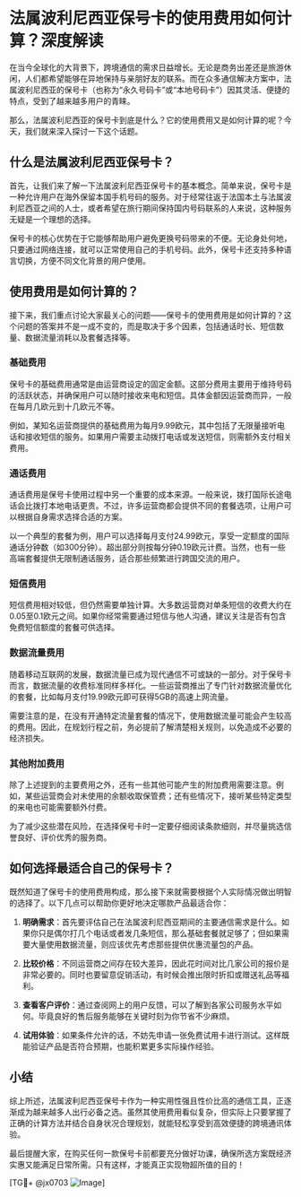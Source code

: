 # 法属波利尼西亚保号卡的使用费用如何计算？深度解读

在当今全球化的大背景下，跨境通信的需求日益增长。无论是商务出差还是旅游休闲，人们都希望能够在异地保持与亲朋好友的联系。而在众多通信解决方案中，法属波利尼西亚的保号卡（也称为“永久号码卡”或“本地号码卡”）因其灵活、便捷的特点，受到了越来越多用户的青睐。

那么，法属波利尼西亚的保号卡到底是什么？它的使用费用又是如何计算的呢？今天，我们就来深入探讨一下这个话题。

## 什么是法属波利尼西亚保号卡？

首先，让我们来了解一下法属波利尼西亚保号卡的基本概念。简单来说，保号卡是一种允许用户在海外保留本国手机号码的服务。对于经常往返于法国本土与法属波利尼西亚之间的人士，或者希望在旅行期间保持国内号码联系的人来说，这种服务无疑是一个理想的选择。

保号卡的核心优势在于它能够帮助用户避免更换号码带来的不便。无论身处何地，只要通过网络连接，就可以正常使用自己的手机号码。此外，保号卡还支持多种语言切换，方便不同文化背景的用户使用。

## 使用费用是如何计算的？

接下来，我们重点讨论大家最关心的问题——保号卡的使用费用是如何计算的？这个问题的答案并不是一成不变的，而是取决于多个因素，包括通话时长、短信数量、数据流量消耗以及套餐选择等。

### 基础费用

保号卡的基础费用通常是由运营商设定的固定金额。这部分费用主要用于维持号码的活跃状态，并确保用户可以随时接收来电和短信。具体金额因运营商而异，一般在每月几欧元到十几欧元不等。

例如，某知名运营商提供的基础费用为每月9.99欧元，其中包括了无限量接听电话和接收短信的服务。如果用户需要主动拨打电话或发送短信，则需额外支付相关费用。

### 通话费用

通话费用是保号卡使用过程中另一个重要的成本来源。一般来说，拨打国际长途电话会比拨打本地电话更贵。不过，许多运营商都会提供不同的套餐选项，让用户可以根据自身需求选择合适的方案。

以一个典型的套餐为例，用户可以选择每月支付24.99欧元，享受一定额度的国际通话分钟数（如300分钟）。超出部分则按每分钟0.19欧元计费。当然，也有一些高端套餐提供无限制通话服务，适合那些频繁进行跨国交流的用户。

### 短信费用

短信费用相对较低，但仍然需要单独计算。大多数运营商对单条短信的收费大约在0.05至0.1欧元之间。如果你经常需要通过短信与他人沟通，建议关注是否有包含免费短信额度的套餐可供选择。

### 数据流量费用

随着移动互联网的发展，数据流量已成为现代通信不可或缺的一部分。对于保号卡而言，数据流量的收费标准同样多样化。一些运营商推出了专门针对数据流量优化的套餐，比如每月支付19.99欧元即可获得5GB的高速上网流量。

需要注意的是，在没有开通特定流量套餐的情况下，使用数据流量可能会产生较高的费用。因此，在规划行程之前，务必提前了解清楚相关规则，以免造成不必要的经济损失。

### 其他附加费用

除了上述提到的主要费用之外，还有一些其他可能产生的附加费用需要注意。例如，某些运营商会对未使用的余额收取保管费；还有些情况下，接听某些特定类型的来电也可能需要额外付费。

为了减少这些潜在风险，在选择保号卡时一定要仔细阅读条款细则，并尽量挑选信誉良好、评价优秀的服务商。

## 如何选择最适合自己的保号卡？

既然知道了保号卡的使用费用构成，那么接下来就需要根据个人实际情况做出明智的选择了。以下几点可以帮助你更好地决定哪款产品最适合你：

1. **明确需求**：首先要评估自己在法属波利尼西亚期间的主要通信需求是什么。如果你只是偶尔打几个电话或者发几条短信，那么基础套餐就足够了；但如果需要大量使用数据流量，则应该优先考虑那些提供优惠流量包的产品。
   
2. **比较价格**：不同运营商之间存在较大差异，因此花时间对比几家公司的报价是非常必要的。同时也要留意促销活动，有时候会推出限时折扣或赠送礼品等福利。
   
3. **查看客户评价**：通过查阅网上的用户反馈，可以了解到各家公司服务水平如何。毕竟良好的售后服务能够在关键时刻为你节省不少麻烦。
   
4. **试用体验**：如果条件允许的话，不妨先申请一张免费试用卡进行测试。这样既能验证产品是否符合预期，也能积累更多实际操作经验。

## 小结

综上所述，法属波利尼西亚保号卡作为一种实用性强且性价比高的通信工具，正逐渐成为越来越多人出行必备之选。虽然其使用费用看似复杂，但实际上只要掌握了正确的计算方法并结合自身状况合理规划，就能轻松享受到高效便捷的跨境通讯体验。

最后提醒大家，在购买任何一款保号卡前都要充分做好功课，确保所选方案既经济实惠又能满足日常所需。只有这样，才能真正实现物超所值的目的！

[TG💪+ @jx0703 ![Image](https://github.com/user-attachments/assets/dbca1d08-cadb-493c-b0ec-ad6f7a83f270)]